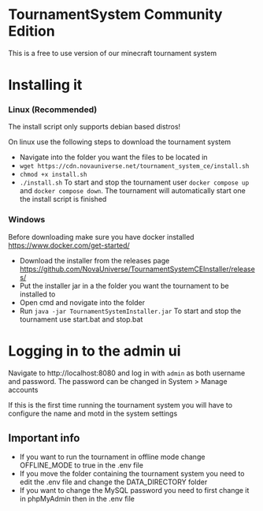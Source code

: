 # TournamentSystem Community Edition
This is a free to use version of our minecraft tournament system

# Installing it
### Linux (Recommended)
The install script only supports debian based distros!

On linux use the following steps to download the tournament system
* Navigate into the folder you want the files to be located in
* `wget https://cdn.novauniverse.net/tournament_system_ce/install.sh`
* `chmod +x install.sh`
* `./install.sh`
To start and stop the tournament user `docker compose up` and `docker compose down`. The tournament will automatically start one the install script is finished

### Windows
Before downloading make sure you have docker installed https://www.docker.com/get-started/
* Download the installer from the releases page https://github.com/NovaUniverse/TournamentSystemCEInstaller/releases/
* Put the installer jar in a the folder you want the tournament to be installed to
* Open cmd and novigate into the folder
* Run `java -jar TournamentSystemInstaller.jar`
To start and stop the tournament use start.bat and stop.bat

# Logging in to the admin ui
Navigate to http://localhost:8080 and log in with `admin` as both username and password. The password can be changed in System > Manage accounts

If this is the first time running the tournament system you will have to configure the name and motd in the system settings

## Important info
* If you want to run the tournament in offline mode change OFFLINE_MODE to true in the .env file
* If you move the folder containing the tournament system you need to edit the .env file and change the DATA_DIRECTORY folder
* If you want to change the MySQL password you need to first change it in phpMyAdmin then in the .env file
